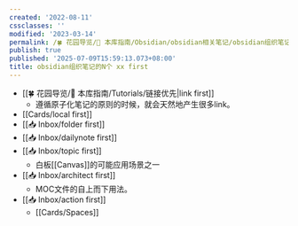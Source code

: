 ```yaml
---
created: '2022-08-11'
cssclasses: ''
modified: '2023-03-14'
permalink: /🍀 花园导览/🧰 本库指南/Obsidian/obsidian相关笔记/obsidian组织笔记的N个 xx first.md
publish: true
published: '2025-07-09T15:59:13.073+08:00'
title: obsidian组织笔记的N个 xx first
---
```

- [[🍀 花园导览/🧰 本库指南/Tutorials/链接优先\|link first]]
	- 遵循原子化笔记的原则的时候，就会天然地产生很多link。
- [[Cards/local first]]
- [[📥 Inbox/folder first]]
- [[📥 Inbox/dailynote first]]
- [[📥 Inbox/topic first]]
	- 白板[[Canvas]]的可能应用场景之一
- [[📥 Inbox/architect first]]
	- MOC文件的自上而下用法。
- [[📥 Inbox/action first]]
	- [[Cards/Spaces]]